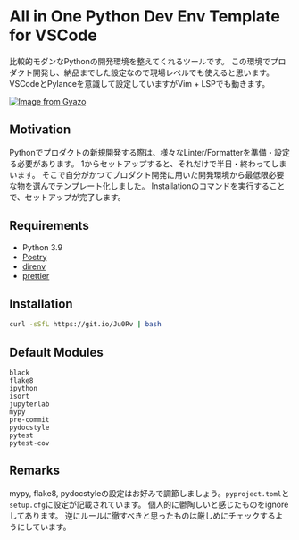 # All in One Python Dev Env Template for VSCode

比較的モダンなPythonの開発環境を整えてくれるツールです。
この環境でプロダクト開発し、納品までした設定なので現場レベルでも使えると思います。
VSCodeとPylanceを意識して設定していますがVim + LSPでも動きます。

[![Image from Gyazo](https://i.gyazo.com/s/8768539b9d408b075b473c92efe4f952.gif)](https://gyazo.com/8768539b9d408b075b473c92efe4f952)

## Motivation

Pythonでプロダクトの新規開発する際は、様々なLinter/Formatterを準備・設定る必要があります。
1からセットアップすると、それだけで半日・終わってしまいます。
そこで自分がかつてプロダクト開発に用いた開発環境から最低限必要な物を選んでテンプレート化しました。
Installationのコマンドを実行することで、セットアップが完了します。

## Requirements

- Python 3.9
- [Poetry](https://github.com/python-poetry/poetry)
- [direnv](https://github.com/direnv/direnv)
- [prettier](https://github.com/prettier/prettier)

## Installation

```sh
curl -sSfL https://git.io/Ju0Rv | bash
```

## Default Modules

```text
black
flake8
ipython
isort
jupyterlab
mypy
pre-commit
pydocstyle
pytest
pytest-cov
```

## Remarks

mypy, flake8, pydocstyleの設定はお好みで調節しましょう。`pyproject.toml`と`setup.cfg`に設定が記載されています。
個人的に鬱陶しいと感じたものをignoreしてあります。
逆にルールに徹すべきと思ったものは厳しめにチェックするようにしています。

